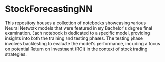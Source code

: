 # StockForecastingNN
This repository houses a collection of notebooks showcasing various Neural Network models that were featured in my Bachelor's degree final examination. Each notebook is dedicated to a specific model, providing insights into both the training and testing phases. 
The testing phase involves backtesting to evaluate the model's performance, including a focus on potential Return on Investment (ROI) in the context of stock trading strategies.
